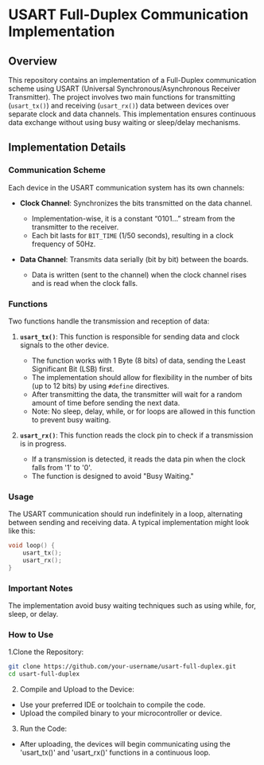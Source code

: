 # USART Full-Duplex Communication Implementation

## Overview

This repository contains an implementation of a Full-Duplex communication scheme using USART (Universal Synchronous/Asynchronous Receiver Transmitter). The project involves two main functions for transmitting (`usart_tx()`) and receiving (`usart_rx()`) data between devices over separate clock and data channels. This implementation ensures continuous data exchange without using busy waiting or sleep/delay mechanisms.

## Implementation Details

### Communication Scheme

Each device in the USART communication system has its own channels:

- **Clock Channel**: Synchronizes the bits transmitted on the data channel. 
  - Implementation-wise, it is a constant “0101…” stream from the transmitter to the receiver. 
  - Each bit lasts for `BIT_TIME` (1/50 seconds), resulting in a clock frequency of 50Hz.

- **Data Channel**: Transmits data serially (bit by bit) between the boards.
  - Data is written (sent to the channel) when the clock channel rises and is read when the clock falls.

### Functions

Two functions handle the transmission and reception of data:

1. **`usart_tx()`**: This function is responsible for sending data and clock signals to the other device. 
   - The function works with 1 Byte (8 bits) of data, sending the Least Significant Bit (LSB) first.
   - The implementation should allow for flexibility in the number of bits (up to 12 bits) by using `#define` directives.
   - After transmitting the data, the transmitter will wait for a random amount of time before sending the next data. 
   - Note: No sleep, delay, while, or for loops are allowed in this function to prevent busy waiting.

2. **`usart_rx()`**: This function reads the clock pin to check if a transmission is in progress. 
   - If a transmission is detected, it reads the data pin when the clock falls from '1' to '0'.
   - The function is designed to avoid "Busy Waiting."

### Usage

The USART communication should run indefinitely in a loop, alternating between sending and receiving data. A typical implementation might look like this:

```c
void loop() {
    usart_tx();
    usart_rx();
}
```

### Important Notes
The implementation avoid busy waiting techniques such as using while, for, sleep, or delay.

### How to Use
1.Clone the Repository:

```bash
git clone https://github.com/your-username/usart-full-duplex.git
cd usart-full-duplex
```

2. Compile and Upload to the Device:
* Use your preferred IDE or toolchain to compile the code.
* Upload the compiled binary to your microcontroller or device.

3. Run the Code:
* After uploading, the devices will begin communicating using the 'usart_tx()' and 'usart_rx()' functions in a continuous loop.
